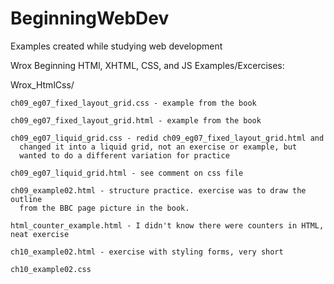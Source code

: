 BeginningWebDev
===============

Examples created while studying web development

Wrox Beginning HTMl, XHTML, CSS, and JS Examples/Excercises:

  Wrox_HtmlCss/
  
    ch09_eg07_fixed_layout_grid.css - example from the book

    ch09_eg07_fixed_layout_grid.html - example from the book

    ch09_eg07_liquid_grid.css - redid ch09_eg07_fixed_layout_grid.html and 
      changed it into a liquid grid, not an exercise or example, but
      wanted to do a different variation for practice

    ch09_eg07_liquid_grid.html - see comment on css file

    ch09_example02.html - structure practice. exercise was to draw the outline
      from the BBC page picture in the book. 

    html_counter_example.html - I didn't know there were counters in HTML, neat exercise

    ch10_example02.html - exercise with styling forms, very short

    ch10_example02.css



